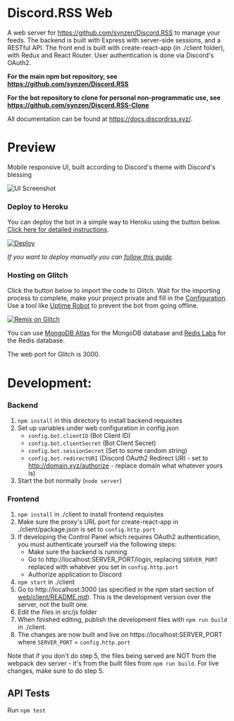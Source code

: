 # Discord.RSS Web

A web server for https://github.com/synzen/Discord.RSS to manage your feeds. The backend is built with Express with server-side sessions, and a RESTful API. The front end is built with create-react-app (in ./client folder), with Redux and React Router. User authentication is done via Discord's OAuth2.

**For the main npm bot repository, see https://github.com/synzen/Discord.RSS**

**For the bot repository to clone for personal non-programmatic use, see https://github.com/synzen/Discord.RSS-Clone** 

All documentation can be found at https://docs.discordrss.xyz/.

# Preview

Mobile responsive UI, built according to Discord's theme with Discord's blessing

![UI Screenshot](https://i.imgur.com/CD8mbRh.png)

### Deploy to Heroku

You can deploy the bot in a simple way to Heroku using the button below. [Click here for detailed instructions](https://github.com/synzen/Discord.RSS/issues/45).

<!-- [![Deploy](https://www.herokucdn.com/deploy/button.svg)](https://heroku.com/deploy) -->

[![Deploy](https://www.herokucdn.com/deploy/button.svg)](https://dashboard.heroku.com/new?button-url=https://github.com/synzen/Discord.RSS-Web&template=https://github.com/synzen/Discord.RSS-Web/tree/dev)

*If you want to deploy manually you can [follow this guide](https://github.com/synzen/Discord.RSS/issues/95).*

### Hosting on Glitch

Click the button below to import the code to Glitch. Wait for the importing process to complete, make your project private and fill in the [Configuration](https://github.com/synzen/Discord.RSS/wiki/Configuration). Use a tool like [Uptime Robot](https://uptimerobot.com/) to prevent the bot from going offline.

[![Remix on Glitch](https://cdn.glitch.com/2703baf2-b643-4da7-ab91-7ee2a2d00b5b%2Fremix-button.svg)](https://glitch.com/edit/#!/import/github/synzen/Discord.RSS-Web)

You can use [MongoDB Atlas](https://www.mongodb.com/cloud/atlas) for the MongoDB database and [Redis Labs](https://redislabs.com/) for the Redis database.

The web port for Glitch is 3000.


# Development:

### Backend

1. `npm install` in this directory to install backend requisites
2. Set up variables under web configuration in config.json
   - `config.bot.clientID` (Bot Client ID)
   - `config.bot.clientSecret` (Bot Client Secret)
   - `config.bot.sessionSecret` (Set to some random string)
   - `config.bot.redirectURI` (Discord OAuth2 Redirect URI - set to http://domain.xyz/authorize - replace domain what whatever yours is)
3. Start the bot normally (`node server`)

### Frontend

1. `npm install` in ./client to install frontend requisites
2. Make sure the proxy's URL port for create-react-app in ./client/package.json is set to `config.http.port`
3. If developing the Control Panel which requires OAuth2 authentication, you must authenticate yourself via the following steps:
    - Make sure the backend is running
    - Go to http://localhost:SERVER_PORT/login, replacing `SERVER_PORT` replaced with whatever you set in `config.http.port`
    - Authorize application to Discord
4. `npm start` in ./client
5. Go to http://localhost:3000 (as specified in the npm start section of [web/client/README.md](https://github.com/synzen/Discord.RSS/blob/dev/web/client/README.md)). This is the development version over the server, not the built one.
6. Edit the files in src/js folder
7. When finished editing, publish the development files with `npm run build` in ./client.
8. The changes are now built and live on https://localhost:SERVER_PORT where `SERVER_PORT` = `config.http.port`


Note that if you don't do step 5, the files being served are NOT from the webpack dev server - it's from the built files from `npm run build`. For live changes, make sure to do step 5.

## API Tests

Run `npm test`
